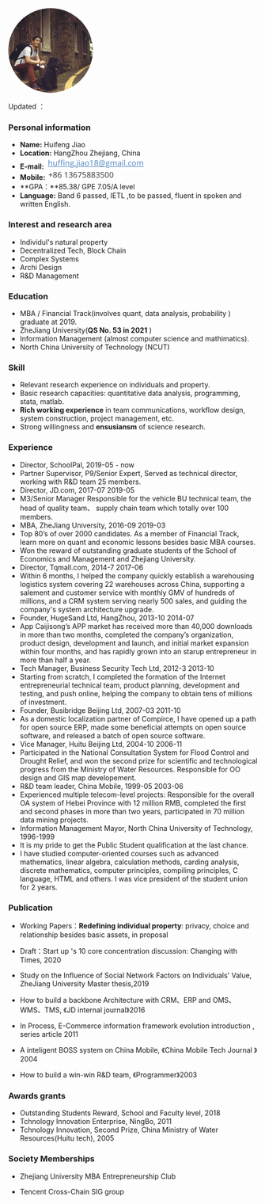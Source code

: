 <img src="./jhfnetboy.png" alt="jhfnetboy" style="zoom:18%;border-radius:50%;" />

Updated ：

### **Personal information**

+ **Name:**  Huifeng Jiao 
+ **Location:**  HangZhou Zhejiang, China
+ **E-mail:**  <img src="./mail.png" style="zoom:50%;"/>
+ **Mobile:**  <img src="./mobile.png" style="zoom:50%;"/>
+ **GPA：**85.38/ GPE 7.05/A level
+ **Language:** Band 6 passed, IETL ,to be passed, fluent in spoken and written English.

### **Interest and research area**
+ Individul's natural property
+ Decentralized Tech, Block Chain
+ Complex Systems
+ Archi Design
+ R&D Management

### **Education**

+ MBA / Financial Track(involves quant, data analysis, probability ) graduate at 2019.
+ ZheJiang University(**QS No. 53 in 2021** )
+ Information Management (almost computer science  and mathimatics).
+ North China University of Technology (NCUT)

### **Skill**

+ Relevant research experience on individuals and property.
+ Basic research capacities: quantitative data analysis, programming, stata, matlab.
+ **Rich working experience** in team communications, workflow design, system construction, project management, etc.
+ Strong willingness and **ensusiansm** of  science research.

### **Experience**

+ Director, SchoolPal, 2019-05 - now	
+ Partner Supervisor,  P9/Senior Expert, Served as technical director, working with R&D team 25 members.
+ Director, JD.com, 2017-07	2019-05
+ M3/Senior Manager	Responsible for the vehicle BU technical team, the head of quality team、 supply chain team which totally over 100 members.
+ MBA, ZheJiang University, 2016-09	2019-03			
+ Top 80’s of over 2000 candidates. As a member of Financial Track, learn more on quant and economic lessons besides basic MBA courses.
+ Won the reward of outstanding graduate students of the School of Economics and Management and Zhejiang University.
+ Director, Tqmall.com, 2014-7	2017-06
+ Within 6 months, I helped the company quickly establish a warehousing logistics system covering 22 warehouses across China, supporting a salement and customer service with monthly GMV of hundreds of millions, and a CRM system serving nearly 500 sales, and guiding the company's system architecture upgrade.
+ Founder, HugeSand Ltd, HangZhou, 2013-10	2014-07	 	
+ App Caijisong’s APP market has received more than 40,000 downloads in more than two months, completed the company’s organization, product design, development and launch, and initial market expansion within four months, and has rapidly grown into an starup entrepreneur in more than half a year.
+ Tech Manager, Business Security Tech Ltd,  2012-3	2013-10	
+ Starting from scratch, I completed the formation of the Internet entrepreneurial technical team, product planning, development and testing, and push online, helping the company to obtain tens of millions of investment.
+ Founder, Busibridge Beijing Ltd, 2007-03	2011-10
+ As a domestic localization partner of Compirce, I have opened up a path for open source ERP, made some beneficial attempts on open source software, and released a batch of open source software.
+ Vice Manager, Huitu Beijing Ltd, 2004-10	2006-11
+ Participated in the National Consultation System for Flood Control and Drought Relief, and won the second prize for scientific and technological progress from the Ministry of Water Resources. Responsible for  OO design  and  GIS map developement.
+ R&D team leader, China Mobile, 1999-05	2003-06
+ Experienced multiple telecom-level projects: Responsible for the overall OA system of Hebei Province with 12 million RMB, completed the first and second phases in more than two years, participated in 70 million data mining projects.
+ Information Management Mayor, North China University of Technology, 1996-1999
+ It is my pride to get the Public Student qualification at the last chance.
+ I have studied computer-oriented courses such as advanced mathematics, linear algebra, calculation methods, carding analysis, discrete mathematics, computer principles, compiling principles, C language, HTML and others. I was vice president of the student union for 2 years.	

### **Publication**

+ Working Papers：**Redefining individual property**: privacy, choice and relationship besides basic assets, in proposal 
+ Draft：Start up 's 10 core concentration discussion: Changing with Times, 2020
+ Study on the Influence of Social Network Factors on Individuals' Value, ZheJiang University Master thesis,2019
+ How to build a backbone Architecture with CRM、ERP and OMS、WMS、TMS, 《JD internal journal》2016
+ In Process, E-Commerce information framework evolution introduction , series article 2011
+ A inteligent BOSS system on China Mobile, 《China Mobile Tech Journal 》2004

+ How to build a win-win R&D team, 《Programmer》2003


### **Awards grants**

+ Outstanding Students Reward, School and Faculty level, 2018
+ Tchnology Innovation Enterprise, NingBo,  2011
+ Tchnology Innovation, Second Prize, China Ministry of Water Resources(Huitu tech), 2005

### **Society Memberships**

+ Zhejiang University MBA Entrepreneurship Club

+ Tencent Cross-Chain SIG group